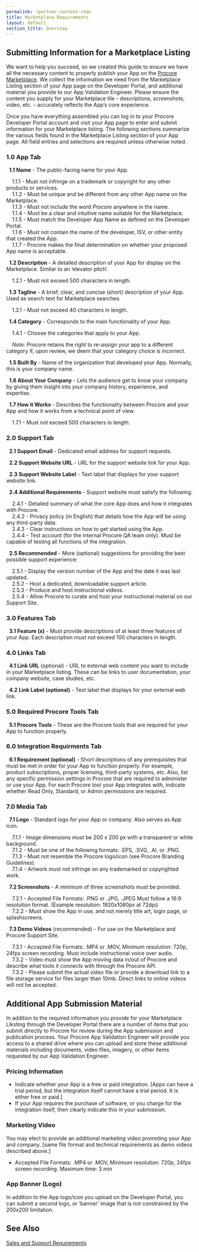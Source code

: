 ```yaml
---
permalink: /partner-content-reqs
title: Marketplace Requirements
layout: default
section_title: Overview
---
```


<h2>Submitting Information for a Marketplace Listing</h2>

<p>We want to help you succeed, so we created this guide to ensure we have all the necessary content to properly publish your App on the <a href ="https://marketplace.procore.com/" target="_blank">Procore Marketplace</a>. We collect the information we need from the Marketplace Listing section of your App page on the Developer Portal, and additional material you provide to our App Validation Engineer. Please ensure the content you supply for your Marketplace tile - descriptions, screenshots, video, etc. - accurately reflects the App’s core experience.</p>

<p>Once you have everything assembled you can log in to your Procore Developer Portal account and visit your App page to enter and submit information for your Marketplace listing. The following sections summarize the various fields found in the Marketplace Listing section of your App page. All field entries and selections are required unless otherwise noted.</p>

<h3><b>1.0 App Tab</b></h3>

<p>&nbsp;&nbsp;<b>1.1 Name</b> - The public-facing name for your App.</p>

<p>&nbsp;&nbsp;&nbsp;&nbsp;1.1.1 - Must not infringe on a trademark or copyright for any other products or services.<br />
&nbsp;&nbsp;&nbsp;&nbsp;1.1.2 - Must be unique and be different from any other App name on the Marketplace.<br />
&nbsp;&nbsp;&nbsp;&nbsp;1.1.3 - Must not include the word <em>Procore</em> anywhere in the name.<br />
&nbsp;&nbsp;&nbsp;&nbsp;1.1.4 - Must be a clear and intuitive name suitable for the Marketplace.<br />
&nbsp;&nbsp;&nbsp;&nbsp;1.1.5 - Must match the Developer App Name as defined on the Developer Portal.<br />
&nbsp;&nbsp;&nbsp;&nbsp;1.1.6 - Must not contain the name of the developer, ISV, or other entity that created the App.<br />
&nbsp;&nbsp;&nbsp;&nbsp;1.1.7 - Procore makes the final determination on whether your proposed App name is acceptable.</p>

<p>&nbsp;&nbsp;<b>1.2 Description</b> - A detailed description of your App for display on the Marketplace. Similar to an ‘elevator pitch’.</p>

<p>&nbsp;&nbsp;&nbsp;&nbsp;1.2.1 - Must not exceed 500 characters in length.</p>

<p>&nbsp;&nbsp;<b>1.3 Tagline</b> - A brief, clear, and concise (short) description of your App. Used as search text for Marketplace searches.</p>

<p>&nbsp;&nbsp;&nbsp;&nbsp;1.3.1 - Must not exceed 40 characters in length.</p>

<p>&nbsp;&nbsp;<b>1.4 Category</b> - Corresponds to the main functionality of your App.</p>

<p>&nbsp;&nbsp;&nbsp;&nbsp;1.4.1 - Choose the categories that apply to your App.</p>

<p>&nbsp;&nbsp;&nbsp;&nbsp;<em>Note</em>: Procore retains the right to re-assign your app to a different category if, upon review, we deem that your category choice is incorrect.</p>

<p>&nbsp;&nbsp;<b>1.5 Built By</b> - Name of the organization that developed your App. Normally, this is your company name.</p>

<p>&nbsp;&nbsp;<b>1.6 About Your Company</b> - Lets the audience get to know your company by giving them insight into your company history, experience, and expertise.</p>

<p>&nbsp;&nbsp;<b>1.7 How it Works</b> - Describes the functionality between Procore and your App and how it works from a technical point of view.</p>

<p>&nbsp;&nbsp;&nbsp;&nbsp;1.7.1 - Must not exceed 500 characters in length.</p>

<h3><b>2.0 Support Tab</b></h3>

<p>&nbsp;&nbsp;<b>2.1 Support Email</b> - Dedicated email address for support requests.</p>

<p>&nbsp;&nbsp;<b>2.2 Support Website URL</b> - URL for the support website link for your App.</p>

<p>&nbsp;&nbsp;<b>2.3 Support Website Label</b> - Text label that displays for your support website link.</p>

<p>&nbsp;&nbsp;<b>2.4 Additional Requirements</b> - Support website must satisfy the following.</p>

<p>&nbsp;&nbsp;&nbsp;&nbsp;2.4.1 - Detailed summary of what the core App does and how it integrates with Procore.<br />
&nbsp;&nbsp;&nbsp;&nbsp;2.4.2 - Privacy policy (in English) that details how the App will be using any third-party data.<br />
&nbsp;&nbsp;&nbsp;&nbsp;2.4.3 - Clear instructions on how to get started using the App.<br />
&nbsp;&nbsp;&nbsp;&nbsp;2.4.4 - Test account (for the internal Procore QA team only). Must be capable of  testing all functions of the integration.</p>

<p>&nbsp;&nbsp;<b>2.5 Recommended</b> - More (optional) suggestions for providing the best possible support experience:</p>

<p>&nbsp;&nbsp;&nbsp;&nbsp;2.5.1 - Display the version number of the App and the date it was last updated.<br />
&nbsp;&nbsp;&nbsp;&nbsp;2.5.2 - Host a dedicated, downloadable support article.<br />
&nbsp;&nbsp;&nbsp;&nbsp;2.5.3 - Produce and host instructional videos.<br />
&nbsp;&nbsp;&nbsp;&nbsp;2.5.4 - Allow Procore to curate and host your instructional material on our Support Site.</p>

<h3><b>3.0 Features Tab</b></h3>

<p>&nbsp;&nbsp;<b>3.1 Feature (x)</b> - Must provide descriptions of at least three features of your App. Each description must not exceed 100 characters in length.</p>

<h3><b>4.0 Links Tab</b></h3>

<p>&nbsp;&nbsp;<b>4.1 Link URL</b> (optional) - URL to external web content you want to include in your Marketplace listing. These can be links to user documentation, your company website, case studies, etc.</p>

<p>&nbsp;&nbsp;<b>4.2 Link Label (optional)</b> - Text label that displays for your external web link.</p>

<h3><b>5.0 Required Procore Tools Tab</b></h3>

<p>&nbsp;&nbsp;<b>5.1 Procore Tools</b> - These are the Procore tools that are required for your App to function properly. </p>

<h3><b>6.0 Integration Requirments Tab</b></h3>

<p>&nbsp;&nbsp;<b>6.1 Requirement (optional)</b> - Short descriptions of any prerequisites that must be met in order for your App to function properly. For example, product subscriptions, proper licensing, third-party systems, etc. Also, list any specific permission settings in Procore that are required to administer or use your App. For each Procore tool your App integrates with, indicate whether Read Only, Standard, or Admin permissions are required.</p>

<h3><b>7.0 Media Tab</b></h3>

<p>&nbsp;&nbsp;<b>7.1 Logo</b> - Standard logo for your App or company. Also serves as App icon.</p>

<p>&nbsp;&nbsp;&nbsp;&nbsp;7.1.1 - Image dimensions must be 200 x 200 px with a transparent or white background.<br />
&nbsp;&nbsp;&nbsp;&nbsp;7.1.2 - Must be one of the following formats: .EPS, .SVG, .AI, or .PNG.<br />
&nbsp;&nbsp;&nbsp;&nbsp;7.1.3 - Must not resemble the Procore logo/icon (see Procore Branding Guidelines).<br />
&nbsp;&nbsp;&nbsp;&nbsp;7.1.4 - Artwork must not infringe on any trademarked or copyrighted work.</p>

<p>&nbsp;&nbsp;<b>7.2 Screenshots</b> - A minimum of three screenshots must be provided.</p>

<p>&nbsp;&nbsp;&nbsp;&nbsp;7.2.1 - Accepted File Formats: .PNG or .JPG, .JPEG Must follow a 16:9 resolution format. (Example resolution: 1920x1080px at 72dpi)<br />
&nbsp;&nbsp;&nbsp;&nbsp;7.2.2 - Must show the App in use, and not merely title art, login page, or splashscreens.</p>

<p>&nbsp;&nbsp;<b>7.3 Demo Videos</b> (recommended) - For use on the Marketplace and Procore Support Site.</p>

<p>&nbsp;&nbsp;&nbsp;&nbsp;7.3.1 - Accepted File Formats: .MP4 or .MOV, Minimum resolution: 720p, 24fps screen recording. Must include instructional voice over audio.<br />
&nbsp;&nbsp;&nbsp;&nbsp;7.3.2 - Video must show the App moving data in/out of Procore and describe what tools it connects with through the Procore API.<br/>
&nbsp;&nbsp;&nbsp;&nbsp;7.3.2 - Please submit the actual video file or provide a download link to a file storage service for files larger than 10mb. Direct links to online videos will not be accepted.</p>

<h2>Additional App Submission Material</h2>

<p>In addition to the required information you provide for your Marketplace Liksting through the Developer Portal there are a number of items that you submit directly to Procore for review during the App submission and publication process. Your Procore App Validation Engineer will provide you access to a shared drive where you can upload and store these additional materials including documents, video files, imagery, or other items requested by our App Validation Engineer.</p>

<h3>Pricing Information</h3>

<ul>
  <li>Indicate whether your App is a free or paid integration. [Apps can have a trial period,
    but the integration itself cannot have a trial period. It is either free or paid.]</li>
  <li>If your App requires the purchase of software, or you charge for the integration itself,
    then clearly indicate this in your submission.</li>
</ul>

<h3>Marketing Video</h3>

<p>You may elect to provide an additional marketing video promoting your App and company. [same file format and technical requirements as demo videos described above.]</p>

<ul>
  <li>Accepted File Formats: .MP4 or .MOV, Minimum resolution: 720p, 24fps screen recording. Maximum time: 3 min</li>
</ul>

<h3>App Banner (Logo)</h3>

<p>In addition to the App logo/icon you upload on the Developer Portal, you can submit a second logo, or ‘banner’ image that is not constrained by the 200x200 limitation.</p>

<h2>See Also</h2>

<p><a href="/documentation/partner-support-content-reqs">Sales and Support Requirements</a></p>
